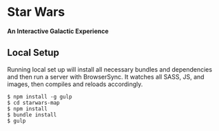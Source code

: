 # Star Wars
**An Interactive Galactic Experience**

## Local Setup
Running local set up will install all necessary bundles and dependencies and then run a server with BrowserSync. It watches all SASS, JS, and images, then compiles and reloads accordingly.
    
    $ npm install -g gulp
    $ cd starwars-map
    $ npm install
    $ bundle install
    $ gulp
